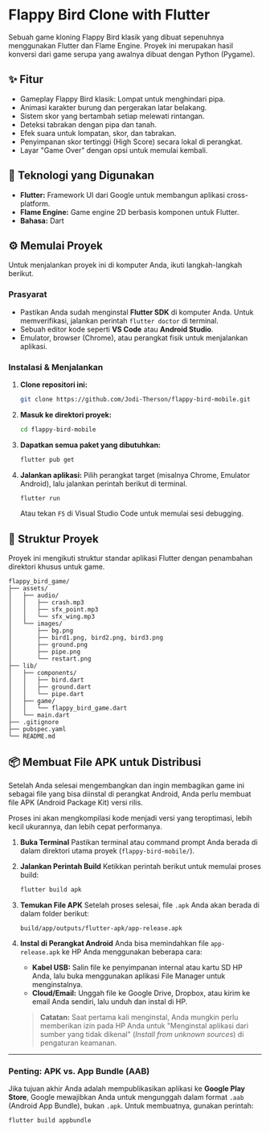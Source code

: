 # Flappy Bird Clone with Flutter

Sebuah game kloning Flappy Bird klasik yang dibuat sepenuhnya menggunakan Flutter dan Flame Engine. Proyek ini merupakan hasil konversi dari game serupa yang awalnya dibuat dengan Python (Pygame).

## ✨ Fitur

-   Gameplay Flappy Bird klasik: Lompat untuk menghindari pipa.
-   Animasi karakter burung dan pergerakan latar belakang.
-   Sistem skor yang bertambah setiap melewati rintangan.
-   Deteksi tabrakan dengan pipa dan tanah.
-   Efek suara untuk lompatan, skor, dan tabrakan.
-   Penyimpanan skor tertinggi (High Score) secara lokal di perangkat.
-   Layar "Game Over" dengan opsi untuk memulai kembali.

## 🚀 Teknologi yang Digunakan

-   **Flutter:** Framework UI dari Google untuk membangun aplikasi cross-platform.
-   **Flame Engine:** Game engine 2D berbasis komponen untuk Flutter.
-   **Bahasa:** Dart

## ⚙️ Memulai Proyek

Untuk menjalankan proyek ini di komputer Anda, ikuti langkah-langkah berikut.

### Prasyarat

-   Pastikan Anda sudah menginstal **Flutter SDK** di komputer Anda. Untuk memverifikasi, jalankan perintah `flutter doctor` di terminal.
-   Sebuah editor kode seperti **VS Code** atau **Android Studio**.
-   Emulator, browser (Chrome), atau perangkat fisik untuk menjalankan aplikasi.

### Instalasi & Menjalankan

1.  **Clone repositori ini:**
    ```bash
    git clone https://github.com/Jodi-Therson/flappy-bird-mobile.git
    ```

2.  **Masuk ke direktori proyek:**
    ```bash
    cd flappy-bird-mobile
    ```

3.  **Dapatkan semua paket yang dibutuhkan:**
    ```bash
    flutter pub get
    ```

4.  **Jalankan aplikasi:**
    Pilih perangkat target (misalnya Chrome, Emulator Android), lalu jalankan perintah berikut di terminal.
    ```bash
    flutter run
    ```
    Atau tekan `F5` di Visual Studio Code untuk memulai sesi debugging.

## 📂 Struktur Proyek

Proyek ini mengikuti struktur standar aplikasi Flutter dengan penambahan direktori khusus untuk game.

```
flappy_bird_game/
├── assets/
│   ├── audio/
│   │   ├── crash.mp3
│   │   ├── sfx_point.mp3
│   │   └── sfx_wing.mp3
│   └── images/
│       ├── bg.png
│       ├── bird1.png, bird2.png, bird3.png
│       ├── ground.png
│       ├── pipe.png
│       └── restart.png
├── lib/
│   ├── components/
│   │   ├── bird.dart
│   │   ├── ground.dart
│   │   └── pipe.dart
│   ├── game/
│   │   └── flappy_bird_game.dart
│   └── main.dart
├── .gitignore
├── pubspec.yaml
└── README.md
```

## 📦 Membuat File APK untuk Distribusi

Setelah Anda selesai mengembangkan dan ingin membagikan game ini sebagai file yang bisa diinstal di perangkat Android, Anda perlu membuat file APK (Android Package Kit) versi rilis.

Proses ini akan mengkompilasi kode menjadi versi yang teroptimasi, lebih kecil ukurannya, dan lebih cepat performanya.

1.  **Buka Terminal**
    Pastikan terminal atau command prompt Anda berada di dalam direktori utama proyek (`flappy-bird-mobile/`).

2.  **Jalankan Perintah Build**
    Ketikkan perintah berikut untuk memulai proses build:
    ```bash
    flutter build apk
    ```

3.  **Temukan File APK**
    Setelah proses selesai, file `.apk` Anda akan berada di dalam folder berikut:
    ```
    build/app/outputs/flutter-apk/app-release.apk
    ```

4.  **Instal di Perangkat Android**
    Anda bisa memindahkan file `app-release.apk` ke HP Anda menggunakan beberapa cara:
    * **Kabel USB:** Salin file ke penyimpanan internal atau kartu SD HP Anda, lalu buka menggunakan aplikasi File Manager untuk menginstalnya.
    * **Cloud/Email:** Unggah file ke Google Drive, Dropbox, atau kirim ke email Anda sendiri, lalu unduh dan instal di HP.

    > **Catatan:** Saat pertama kali menginstal, Anda mungkin perlu memberikan izin pada HP Anda untuk "Menginstal aplikasi dari sumber yang tidak dikenal" (_Install from unknown sources_) di pengaturan keamanan.

---
### **Penting: APK vs. App Bundle (AAB)**
Jika tujuan akhir Anda adalah mempublikasikan aplikasi ke **Google Play Store**, Google mewajibkan Anda untuk mengunggah dalam format `.aab` (Android App Bundle), bukan `.apk`. Untuk membuatnya, gunakan perintah:
```
flutter build appbundle
```
